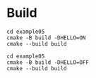 # Build
```
cd example05
cmake -B build -DHELLO=ON
cmake --build build
```
```
cd example05
cmake -B build -DHELLO=OFF
cmake --build build
```